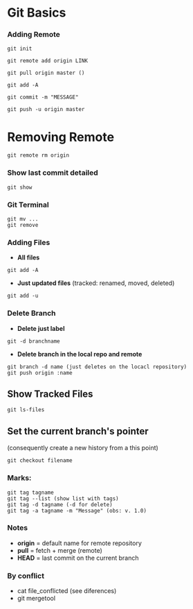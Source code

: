 # Git Basics


### Adding Remote

```
git init

git remote add origin LINK

git pull origin master ()

git add -A

git commit -m "MESSAGE"

git push -u origin master
```

# Removing Remote
```
git remote rm origin
```

### Show last commit detailed
```
git show
```

### Git Terminal
```
git mv ...
git remove
```

### Adding Files

* **All files**
```
git add -A
```

* **Just updated files**  (tracked: renamed, moved, deleted)
```
git add -u
```

### Delete Branch
* **Delete just label**
```
git -d branchname 

```
* **Delete branch in the local repo and remote**
```
git branch -d name (just deletes on the locacl repository)
git push origin :name
```

## Show Tracked Files
```
git ls-files
```

## Set the current branch's pointer
(consequently create a new history from a this point)
```
git checkout filename
```


### Marks:
```
git tag tagname
git tag --list (show list with tags)
git tag -d tagname (-d for delete)
git tag -a tagname -m "Message" (obs: v. 1.0)
```


### Notes
* **origin** = default name for remote repository
* **pull** = fetch + merge (remote)
* **HEAD** = last commit on the current branch 

### By conflict
* cat file_conflicted (see diferences)
* git mergetool

